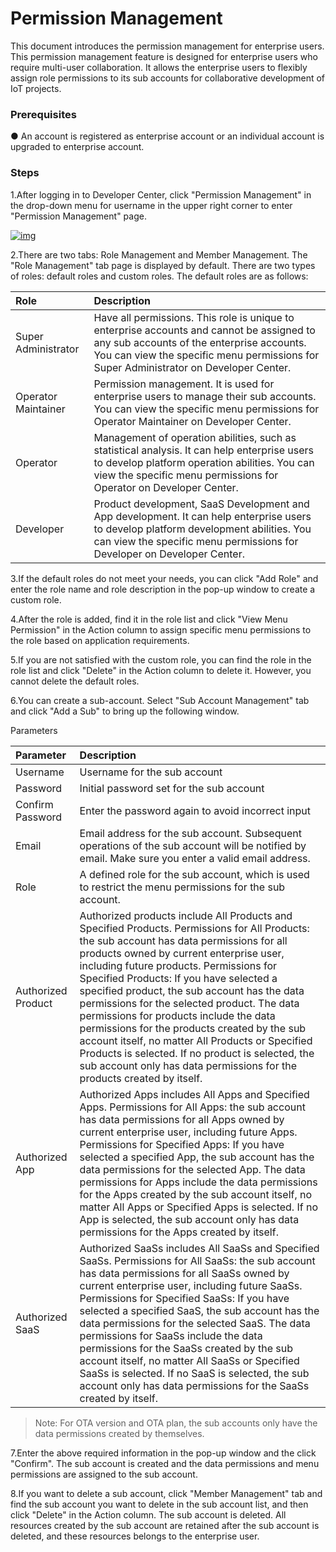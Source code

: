 # Permission Management

This document introduces the permission management for enterprise users. This permission management feature is designed for enterprise users who require multi-user collaboration. It allows the enterprise users to flexibly assign role permissions to its sub accounts for collaborative development of IoT projects.

### **Prerequisites**

● An account is registered as enterprise account or an individual account is upgraded to enterprise account.

### **Steps**

1.After logging in to Developer Center, click "Permission Management" in the drop-down menu for username in the upper right corner to enter "Permission Management" page.

<a data-fancybox title="img" href="/en/guide/image2022-3-12_15-36-30.png?version=1&modificationDate=1647069984000&api=v2">![img](/en/guide/image2022-3-12_15-36-30.png?version=1&modificationDate=1647069984000&api=v2)</a>

2.There are two tabs: Role Management and Member Management. The "Role Management" tab page is displayed by default. There are two types of roles: default roles and custom roles. The default roles are as follows:

| **Role**  | **Description**                                                         |
| :--------- | :----------------------------------------------------------- |
| Super Administrator | Have all permissions. This role is unique to enterprise accounts and cannot be assigned to any sub accounts of the enterprise accounts. You can view the specific menu permissions for Super Administrator on Developer Center. |
| Operator Maintainer   | Permission management. It is used for enterprise users to manage their sub accounts. You can view the specific menu permissions for Operator Maintainer on Developer Center. |
| Operator   | Management of operation abilities, such as statistical analysis. It can help enterprise users to develop platform operation abilities. You can view the specific menu permissions for Operator on Developer Center. |
| Developer   | Product development, SaaS Development and App development. It can help enterprise users to develop platform development abilities. You can view the specific menu permissions for Developer on Developer Center. |

3.If the default roles do not meet your needs, you can click "Add Role" and enter the role name and role description in the pop-up window to create a custom role.

4.After the role is added, find it in the role list and click "View Menu Permission" in the Action column to assign specific menu permissions to the role based on application requirements.

5.If you are not satisfied with the custom role, you can find the role in the role list and click "Delete" in the Action column to delete it. However, you cannot delete the default roles.

6.You can create a sub-account. Select "Sub Account Management" tab and click "Add a Sub" to bring up the following window. 

Parameters

| **Parameter**     | **Description**                                                        |
| :------- | :----------------------------------------------------------- |
| Username | Username for the sub account                                                |
| Password     | Initial password set for the sub account                                     |
| Confirm Password | Enter the password again to avoid incorrect input                                 |
| Email | Email address for the sub account. Subsequent operations of the sub account will be notified by email. Make sure you enter a valid email address. |
| Role     | A defined role for the sub account, which is used to restrict the menu permissions for the sub account.           |
| Authorized Product | Authorized products include All Products and Specified Products. Permissions for All Products: the sub account has data permissions for all products owned by current enterprise user, including future products. Permissions for Specified Products: If you have selected a specified product, the sub account has the data permissions for the selected product. The data permissions for products include the data permissions for the products created by the sub account itself, no matter All Products or Specified Products is selected. If no product is selected, the sub account only has data permissions for the products created by itself. |
| Authorized App  | Authorized Apps includes All Apps and Specified Apps. Permissions for All Apps: the sub account has data permissions for all Apps owned by current enterprise user, including future Apps. Permissions for Specified Apps: If you have selected a specified App, the sub account has the data permissions for the selected App. The data permissions for Apps include the data permissions for the Apps created by the sub account itself, no matter All Apps or Specified Apps is selected. If no App is selected, the sub account only has data permissions for the Apps created by itself. |
| Authorized SaaS  | Authorized SaaSs includes All SaaSs and Specified SaaSs. Permissions for All SaaSs: the sub account has data permissions for all SaaSs owned by current enterprise user, including future SaaSs. Permissions for Specified SaaSs: If you have selected a specified SaaS, the sub account has the data permissions for the selected SaaS. The data permissions for SaaSs include the data permissions for the SaaSs created by the sub account itself, no matter All SaaSs or Specified SaaSs is selected. If no SaaS is selected, the sub account only has data permissions for the SaaSs created by itself. |

>Note: For OTA version and OTA plan, the sub accounts only have the data permissions created by themselves.

7.Enter the above required information in the pop-up window and the click "Confirm". The sub account is created and the data permissions and menu permissions are assigned to the sub account.

8.If you want to delete a sub account, click "Member Management" tab and find the sub account you want to delete in the sub account list, and then click "Delete" in the Action column. The sub account is deleted.  All resources created by the sub account are retained after the sub account is deleted, and these resources belongs to the enterprise user.
